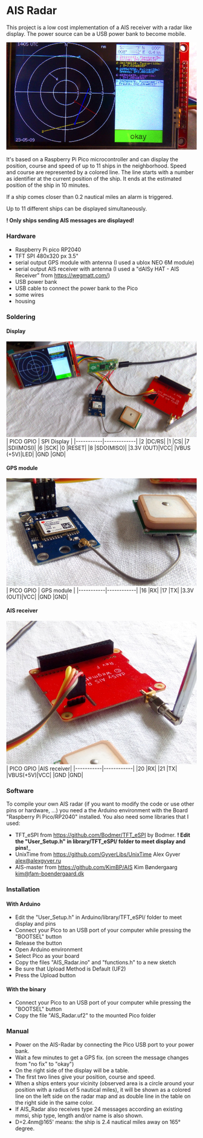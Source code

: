 # AIS Radar
This project is a low cost implementation of a AIS receiver with a radar like display.
The power source can be a USB power bank to become mobile.

![screen](./images/screen.jpg)

It's based on a Raspberry Pi Pico microcontroller and can display the position, course and speed of up to 11 ships in the neighborhood.
Speed and course are represented by a colored line. The line starts with a number as identifier at the current position of the ship.
It ends at the estimated position of the ship in 10 minutes.

If a ship comes closer than 0.2 nautical miles an alarm is triggered.

Up to 11 different ships can be displayed simultaneously.

**! Only ships sending AIS messages are displayed!**

### Hardware
- Raspberry Pi pico RP2040
- TFT SPI 480x320 px 3.5\" 
- serial output GPS module with antenna (I used a ublox NEO 6M module)
- serial output AIS receiver with antenna (I used a "dAISy HAT - AIS Receiver" from https://wegmatt.com/)
- USB power bank
- USB cable to connect the power bank to the Pico
- some wires
- housing

### Soldering
#### Display
![display](./images/cabling.jpg)
| PICO GPIO | SPI Display |
|-----------|-------------|
|2 |DC/RS|
|1 |CS|
|7 |SDI(MOSI)|
|6 |SCK|
|0 |RESET|
|8 |SDO(MISO)|
|3.3V (OUT)|VCC|
|VBUS (+5V)|LED|
|GND |GND|

#### GPS module
![GPS module](./images/gps.jpg)
| PICO GPIO | GPS module |
|-----------|------------|
|16 |RX|
|17 |TX|
|3.3V (OUT)|VCC|
|GND |GND|

#### AIS receiver
![AIS receiver](./images/ais.jpg)
| PICO GPIO |AIS receiver|
|-----------|------------|
|20 |RX|
|21 |TX|
|VBUS(+5V)|VCC|
|GND |GND|

### Software
To compile your own AIS radar (if you want to modify the code or use other pins or hardware, ...) you need a the Arduino environment with the Board "Raspberry Pi Pico/RP2040" installed.
You also need some libraries that I used:
- TFT_eSPI  from https://github.com/Bodmer/TFT_eSPI by Bodmer. **! Edit the "User\_Setup.h" in library/TFT\_eSPI/ folder to meet display and pins!**_
- UnixTime from https://github.com/GyverLibs/UnixTime Alex Gyver <alex@alexgyver.ru>
- AIS-master from https://github.com/KimBP/AIS Kim Bøndergaarg <kim@fam-boendergaard.dk>

### Installation
#### With Arduino
- Edit the "User\_Setup.h" in Arduino/library/TFT\_eSPI/ folder to meet display and pins
- Connect your Pico to an USB port of your computer while pressing the "BOOTSEL" button
- Release the button
- Open Arduino environment
- Select Pico as your board
- Copy the files "AIS\_Radar.ino" and "functions.h" to a new sketch
- Be sure that Upload Method is Default (UF2)
- Press the Upload button

#### With the binary
- Connect your Pico to an USB port of your computer while pressing the "BOOTSEL" button
- Copy the file "AIS\_Radar.uf2" to the mounted Pico folder

### Manual
- Power on the AIS-Radar by connecting the Pico USB port to your power bank.
- Wait a few minutes to get a GPS fix. (on screen the message changes from "no fix" to "okay")
- On the right side of the display will be a table.
- The first two lines give your position, course and speed.
- When a ships enters your vicinity (observed area is a circle around your position with a radius of 5 nautical miles), it will be shown as a colored line on the left side on the radar map and as double line in the table on the right side in the same color.
- If AIS\_Radar also receives type 24 messages according an existing mmsi, ship type, length and/or name is also shown.
- D=2.4nm@165' means: the ship is 2.4 nautical miles away on 165° degree.
